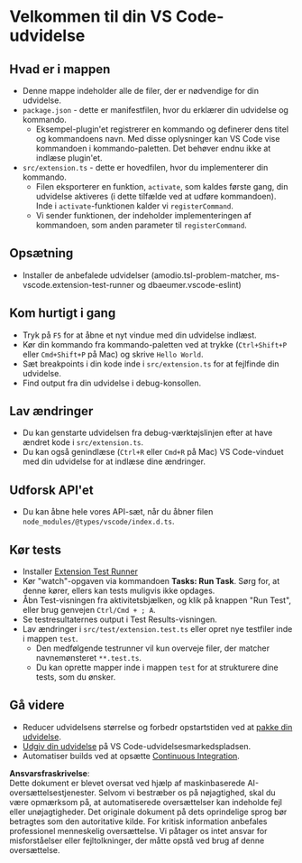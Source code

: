 # Velkommen til din VS Code-udvidelse

## Hvad er i mappen

* Denne mappe indeholder alle de filer, der er nødvendige for din udvidelse.
* `package.json` - dette er manifestfilen, hvor du erklærer din udvidelse og kommando.
  * Eksempel-plugin'et registrerer en kommando og definerer dens titel og kommandoens navn. Med disse oplysninger kan VS Code vise kommandoen i kommando-paletten. Det behøver endnu ikke at indlæse plugin'et.
* `src/extension.ts` - dette er hovedfilen, hvor du implementerer din kommando.
  * Filen eksporterer en funktion, `activate`, som kaldes første gang, din udvidelse aktiveres (i dette tilfælde ved at udføre kommandoen). Inde i `activate`-funktionen kalder vi `registerCommand`.
  * Vi sender funktionen, der indeholder implementeringen af kommandoen, som anden parameter til `registerCommand`.

## Opsætning

* Installer de anbefalede udvidelser (amodio.tsl-problem-matcher, ms-vscode.extension-test-runner og dbaeumer.vscode-eslint)

## Kom hurtigt i gang

* Tryk på `F5` for at åbne et nyt vindue med din udvidelse indlæst.
* Kør din kommando fra kommando-paletten ved at trykke (`Ctrl+Shift+P` eller `Cmd+Shift+P` på Mac) og skrive `Hello World`.
* Sæt breakpoints i din kode inde i `src/extension.ts` for at fejlfinde din udvidelse.
* Find output fra din udvidelse i debug-konsollen.

## Lav ændringer

* Du kan genstarte udvidelsen fra debug-værktøjslinjen efter at have ændret kode i `src/extension.ts`.
* Du kan også genindlæse (`Ctrl+R` eller `Cmd+R` på Mac) VS Code-vinduet med din udvidelse for at indlæse dine ændringer.

## Udforsk API'et

* Du kan åbne hele vores API-sæt, når du åbner filen `node_modules/@types/vscode/index.d.ts`.

## Kør tests

* Installer [Extension Test Runner](https://marketplace.visualstudio.com/items?itemName=ms-vscode.extension-test-runner)
* Kør "watch"-opgaven via kommandoen **Tasks: Run Task**. Sørg for, at denne kører, ellers kan tests muligvis ikke opdages.
* Åbn Test-visningen fra aktivitetsbjælken, og klik på knappen "Run Test", eller brug genvejen `Ctrl/Cmd + ; A`.
* Se testresultaternes output i Test Results-visningen.
* Lav ændringer i `src/test/extension.test.ts` eller opret nye testfiler inde i mappen `test`.
  * Den medfølgende testrunner vil kun overveje filer, der matcher navnemønsteret `**.test.ts`.
  * Du kan oprette mapper inde i mappen `test` for at strukturere dine tests, som du ønsker.

## Gå videre

* Reducer udvidelsens størrelse og forbedr opstartstiden ved at [pakke din udvidelse](https://code.visualstudio.com/api/working-with-extensions/bundling-extension?WT.mc_id=aiml-137032-kinfeylo).
* [Udgiv din udvidelse](https://code.visualstudio.com/api/working-with-extensions/publishing-extension?WT.mc_id=aiml-137032-kinfeylo) på VS Code-udvidelsesmarkedspladsen.
* Automatiser builds ved at opsætte [Continuous Integration](https://code.visualstudio.com/api/working-with-extensions/continuous-integration?WT.mc_id=aiml-137032-kinfeylo).

**Ansvarsfraskrivelse**:  
Dette dokument er blevet oversat ved hjælp af maskinbaserede AI-oversættelsestjenester. Selvom vi bestræber os på nøjagtighed, skal du være opmærksom på, at automatiserede oversættelser kan indeholde fejl eller unøjagtigheder. Det originale dokument på dets oprindelige sprog bør betragtes som den autoritative kilde. For kritisk information anbefales professionel menneskelig oversættelse. Vi påtager os intet ansvar for misforståelser eller fejltolkninger, der måtte opstå ved brug af denne oversættelse.